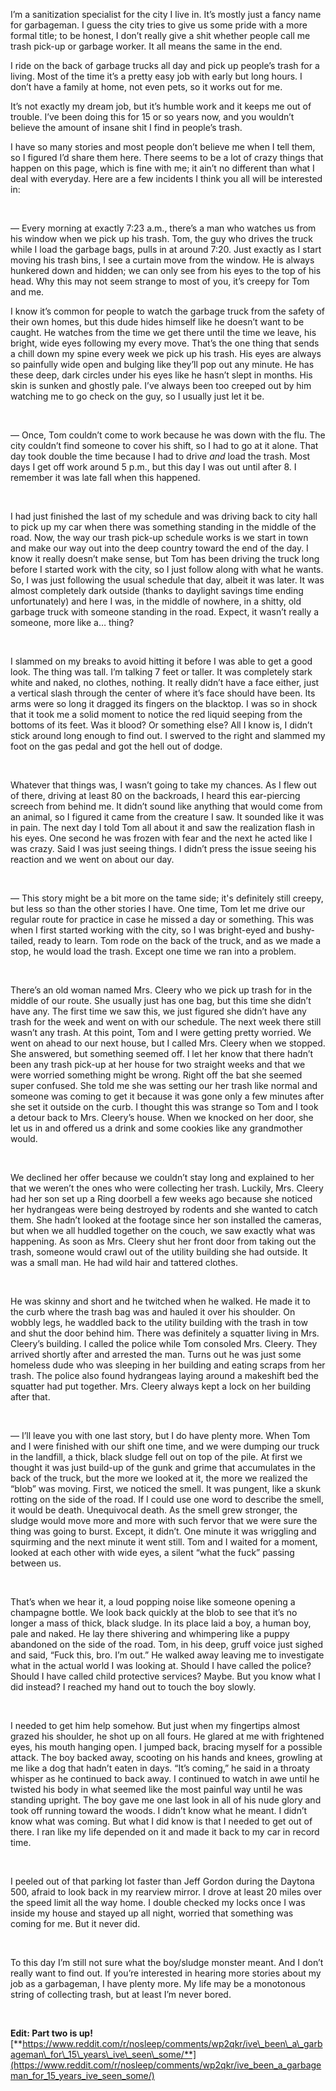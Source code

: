 I’m a sanitization specialist for the city I live in. It’s mostly just a fancy name for garbageman. I guess the city tries to give us some pride with a more formal title; to be honest, I don’t really give a shit whether people call me trash pick-up or garbage worker. It all means the same in the end.

I ride on the back of garbage trucks all day and pick up people’s trash for a living. Most of the time it’s a pretty easy job with early but long hours. I don’t have a family at home, not even pets, so it works out for me.

It’s not exactly my dream job, but it’s humble work and it keeps me out of trouble. I’ve been doing this for 15 or so years now, and you wouldn’t believe the amount of insane shit I find in people’s trash.

I have so many stories and most people don’t believe me when I tell them, so I figured I’d share them here. There seems to be a lot of crazy things that happen on this page, which is fine with me; it ain’t no different than what I deal with everyday. Here are a few incidents I think you all will be interested in:

&#x200B;

— Every morning at exactly 7:23 a.m., there’s a man who watches us from his window when we pick up his trash. Tom, the guy who drives the truck while I load the garbage bags, pulls in at around 7:20. Just exactly as I start moving his trash bins, I see a curtain move from the window. He is always hunkered down and hidden; we can only see from his eyes to the top of his head. Why this may not seem strange to most of you, it’s creepy for Tom and me.

I know it’s common for people to watch the garbage truck from the safety of their own homes, but this dude hides himself like he doesn’t want to be caught. He watches from the time we get there until the time we leave, his bright, wide eyes following my every move. That’s the one thing that sends a chill down my spine every week we pick up his trash. His eyes are always so painfully wide open and bulging like they’ll pop out any minute. He has these deep, dark circles under his eyes like he hasn’t slept in months. His skin is sunken and ghostly pale. I’ve always been too creeped out by him watching me to go check on the guy, so I usually just let it be.

&#x200B;

— Once, Tom couldn’t come to work because he was down with the flu. The city couldn’t find someone to cover his shift, so I had to go at it alone. That day took double the time because I had to drive *and* load the trash. Most days I get off work around 5 p.m., but this day I was out until after 8. I remember it was late fall when this happened.

&#x200B;

I had just finished the last of my schedule and was driving back to city hall to pick up my car when there was something standing in the middle of the road. Now, the way our trash pick-up schedule works is we start in town and make our way out into the deep country toward the end of the day. I know it really doesn’t make sense, but Tom has been driving the truck long before I started work with the city, so I just follow along with what he wants. So, I was just following the usual schedule that day, albeit it was later. It was almost completely dark outside (thanks to daylight savings time ending unfortunately) and here I was, in the middle of nowhere, in a shitty, old garbage truck with someone standing in the road. Expect, it wasn’t really a someone, more like a… thing?

&#x200B;

I slammed on my breaks to avoid hitting it before I was able to get a good look. The thing was tall. I’m talking 7 feet or taller. It was completely stark white and naked, no clothes, nothing. It really didn’t have a face either, just a vertical slash through the center of where it’s face should have been. Its arms were so long it dragged its fingers on the blacktop. I was so in shock that it took me a solid moment to notice the red liquid seeping from the bottoms of its feet. Was it blood? Or something else? All I know is, I didn’t stick around long enough to find out. I swerved to the right and slammed my foot on the gas pedal and got the hell out of dodge.

&#x200B;

Whatever that things was, I wasn’t going to take my chances. As I flew out of there, driving at least 80 on the backroads, I heard this ear-piercing screech from behind me. It didn’t sound like anything that would come from an animal, so I figured it came from the creature I saw. It sounded like it was in pain. The next day I told Tom all about it and saw the realization flash in his eyes. One second he was frozen with fear and the next he acted like I was crazy. Said I was just seeing things. I didn’t press the issue seeing his reaction and we went on about our day.

&#x200B;

— This story might be a bit more on the tame side; it's definitely still creepy, but less so than the other stories I have. One time, Tom let me drive our regular route for practice in case he missed a day or something. This was when I first started working with the city, so I was bright-eyed and bushy-tailed, ready to learn. Tom rode on the back of the truck, and as we made a stop, he would load the trash. Except one time we ran into a problem.

&#x200B;

There’s an old woman named Mrs. Cleery who we pick up trash for in the middle of our route. She usually just has one bag, but this time she didn’t have any. The first time we saw this, we just figured she didn’t have any trash for the week and went on with our schedule. The next week there still wasn’t any trash. At this point, Tom and I were getting pretty worried. We went on ahead to our next house, but I called Mrs. Cleery when we stopped. She answered, but something seemed off. I let her know that there hadn’t been any trash pick-up at her house for two straight weeks and that we were worried something might be wrong. Right off the bat she seemed super confused. She told me she was setting our her trash like normal and someone was coming to get it because it was gone only a few minutes after she set it outside on the curb. I thought this was strange so Tom and I took a detour back to Mrs. Cleery’s house. When we knocked on her door, she let us in and offered us a drink and some cookies like any grandmother would.

&#x200B;

We declined her offer because we couldn’t stay long and explained to her that we weren’t the ones who were collecting her trash. Luckily, Mrs. Cleery had her son set up a Ring doorbell a few weeks ago because she noticed her hydrangeas were being destroyed by rodents and she wanted to catch them. She hadn’t looked at the footage since her son installed the cameras, but when we all huddled together on the couch, we saw exactly what was happening. As soon as Mrs. Cleery shut her front door from taking out the trash, someone would crawl out of the utility building she had outside. It was a small man. He had wild hair and tattered clothes.

&#x200B;

He was skinny and short and he twitched when he walked. He made it to the curb where the trash bag was and hauled it over his shoulder. On wobbly legs, he waddled back to the utility building with the trash in tow and shut the door behind him. There was definitely a squatter living in Mrs. Cleery’s building. I called the police while Tom consoled Mrs. Cleery. They arrived shortly after and arrested the man. Turns out he was just some homeless dude who was sleeping in her building and eating scraps from her trash. The police also found hydrangeas laying around a makeshift bed the squatter had put together. Mrs. Cleery always kept a lock on her building after that.

&#x200B;

— I’ll leave you with one last story, but I do have plenty more. When Tom and I were finished with our shift one time, and we were dumping our truck in the landfill, a thick, black sludge fell out on top of the pile. At first we thought it was just build-up of the gunk and grime that accumulates in the back of the truck, but the more we looked at it, the more we realized the “blob” was moving. First, we noticed the smell. It was pungent, like a skunk rotting on the side of the road. If I could use one word to describe the smell, it would be death. Unequivocal death. As the smell grew stronger, the sludge would move more and more with such fervor that we were sure the thing was going to burst. Except, it didn’t. One minute it was wriggling and squirming and the next minute it went still. Tom and I waited for a moment, looked at each other with wide eyes, a silent “what the fuck” passing between us.

&#x200B;

That’s when we hear it, a loud popping noise like someone opening a champagne bottle. We look back quickly at the blob to see that it’s no longer a mass of thick, black sludge. In its place laid a boy, a human boy, pale and naked. He lay there shivering and whimpering like a puppy abandoned on the side of the road. Tom, in his deep, gruff voice just sighed and said, “Fuck this, bro. I’m out.” He walked away leaving me to investigate what in the actual world I was looking at. Should I have called the police? Should I have called child protective services? Maybe. But you know what I did instead? I reached my hand out to touch the boy slowly.

&#x200B;

I needed to get him help somehow. But just when my fingertips almost grazed his shoulder, he shot up on all fours. He glared at me with frightened eyes, his mouth hanging open. I jumped back, bracing myself for a possible attack. The boy backed away, scooting on his hands and knees, growling at me like a dog that hadn’t eaten in days. “It’s coming,” he said in a throaty whisper as he continued to back away. I continued to watch in awe until he twisted his body in what seemed like the most painful way until he was standing upright. The boy gave me one last look in all of his nude glory and took off running toward the woods. I didn’t know what he meant. I didn’t know what was coming. But what I did know is that I needed to get out of there. I ran like my life depended on it and made it back to my car in record time.

&#x200B;

I peeled out of that parking lot faster than Jeff Gordon during the Daytona 500, afraid to look back in my rearview mirror. I drove at least 20 miles over the speed limit all the way home. I double checked my locks once I was inside my house and stayed up all night, worried that something was coming for me. But it never did.

&#x200B;

To this day I’m still not sure what the boy/sludge monster meant. And I don’t really want to find out. If you’re interested in hearing more stories about my job as a garbageman, I have plenty more. My life may be a monotonous string of collecting trash, but at least I’m never bored.

&#x200B;

**Edit: Part two is up!** [**https://www.reddit.com/r/nosleep/comments/wp2qkr/ive\_been\_a\_garbageman\_for\_15\_years\_ive\_seen\_some/**](https://www.reddit.com/r/nosleep/comments/wp2qkr/ive_been_a_garbageman_for_15_years_ive_seen_some/)